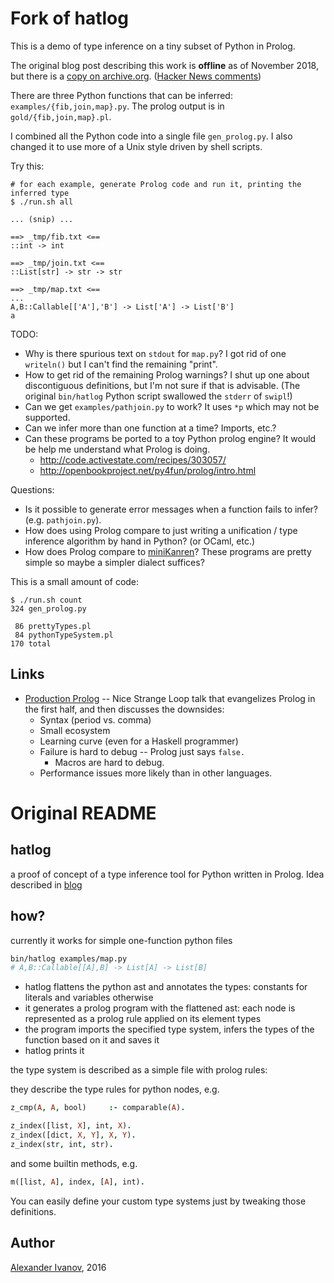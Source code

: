 # Fork of hatlog

This is a demo of type inference on a tiny subset of Python in Prolog.

The original blog post describing this work is **offline** as of November 2018,
but there is a [copy on archive.org][archived-post].  ([Hacker News
comments](https://news.ycombinator.com/item?id=12108041))

There are three Python functions that can be inferred:
`examples/{fib,join,map}.py`.  The prolog output is in
`gold/{fib,join,map}.pl`.

I combined all the Python code into a single file `gen_prolog.py`.  I also
changed it to use more of a Unix style driven by shell scripts.

Try this:

    # for each example, generate Prolog code and run it, printing the inferred type
    $ ./run.sh all

    ... (snip) ...

    ==> _tmp/fib.txt <==
    ::int -> int
    
    ==> _tmp/join.txt <==
    ::List[str] -> str -> str
    
    ==> _tmp/map.txt <==
    ...
    A,B::Callable[['A'],'B'] -> List['A'] -> List['B']
    a

TODO:

- Why is there spurious text on `stdout` for `map.py`?  I got rid of one
  `writeln()` but I can't find the remaining "print".
- How to get rid of the remaining Prolog warnings?  I shut up one about
  discontiguous definitions, but I'm not sure if that is advisable.  (The
  original `bin/hatlog` Python script swallowed the `stderr` of `swipl`!)
- Can we get `examples/pathjoin.py` to work?  It uses `*p` which may not be
  supported.
- Can we infer more than one function at a time?  Imports, etc.?
- Can these programs be ported to a toy Python prolog engine?  It would be help
  me understand what Prolog is doing.
  - http://code.activestate.com/recipes/303057/
  - http://openbookproject.net/py4fun/prolog/intro.html

Questions:

- Is it possible to generate error messages when a function fails to infer?
  (e.g. `pathjoin.py`).
- How does using Prolog compare to just writing a unification / type inference
  algorithm by hand in Python?  (or OCaml, etc.)
- How does Prolog compare to [miniKanren](http://minikanren.org/)?  These
  programs are pretty simple so maybe a simpler dialect suffices?

[archived-post]: https://web.archive.org/web/20170216030548/http://code.alehander42.me/prolog_type_systems

This is a small amount of code:

    $ ./run.sh count
    324 gen_prolog.py

     86 prettyTypes.pl
     84 pythonTypeSystem.pl
    170 total

## Links

- [Production Prolog](https://www.youtube.com/watch?v=G_eYTctGZw8) -- Nice
  Strange Loop talk that evangelizes Prolog in the first half, and then
  discusses the downsides:
  - Syntax (period vs. comma)
  - Small ecosystem
  - Learning curve (even for a Haskell programmer)
  - Failure is hard to debug -- Prolog just says `false.`
    - Macros are hard to debug.
  - Performance issues more likely than in other languages.

# Original README

## hatlog

a proof of concept of a type inference tool for Python written in Prolog. Idea described in [blog](http://code.alehander42.me/prolog_type_systems)

## how?

currently it works for simple one-function python files

```bash
bin/hatlog examples/map.py
# A,B::Callable[[A],B] -> List[A] -> List[B]
```

* hatlog flattens the python ast and annotates the types:  constants for literals and variables otherwise
* it generates a prolog program with the flattened ast: each node is represented as a prolog rule applied on its element types
* the program imports the specified type system, infers the types of the function based on it and saves it
* hatlog prints it

the type system is described as a simple file with prolog rules:

they describe the type rules for python nodes, e.g.

```prolog
z_cmp(A, A, bool)     :- comparable(A).

z_index([list, X], int, X).
z_index([dict, X, Y], X, Y).
z_index(str, int, str).

```

and some builtin methods, e.g.

```prolog
m([list, A], index, [A], int).
```

You can easily define your custom type systems just by tweaking those definitions.


## Author

[Alexander Ivanov](http://code.alehander42.me), 2016
